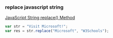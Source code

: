 ###  replace javascript string


[JavaScript String replace() Method](https://www.w3schools.com/jsref/jsref_replace.asp "JavaScript String replace() Method")


 

```js
var str = "Visit Microsoft!";
var res = str.replace("Microsoft", "W3Schools");

```
